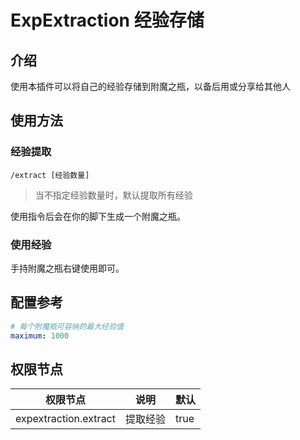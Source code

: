 # ExpExtraction 经验存储

## 介绍

使用本插件可以将自己的经验存储到附魔之瓶，以备后用或分享给其他人

## 使用方法

### 经验提取

```
/extract [经验数量]
```

> 当不指定经验数量时，默认提取所有经验

使用指令后会在你的脚下生成一个附魔之瓶。

### 使用经验

手持附魔之瓶右键使用即可。

## 配置参考

```yaml
# 每个附魔瓶可容纳的最大经验值
maximum: 1000
```

## 权限节点

| 权限节点                  | 说明   | 默认   |
|-----------------------|------|------|
| expextraction.extract | 提取经验 | true |




